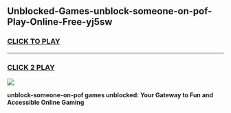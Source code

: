 
## Unblocked-Games-unblock-someone-on-pof-Play-Online-Free-yj5sw
<h3>
<a href="https://premium76.site?title=unblock-someone-on-pof&ref=26A">CLICK TO PLAY</a></h3>
<hr>

<h3>
<a href="https://premium76.site?title=unblock-someone-on-pof&ref=26A">CLICK 2 PLAY</a>
  
</h3>

<a href="https://premium76.site?title=unblock-someone-on-pof&ref=26A"><img src="https://clearcache.store/games.png"></a>


**unblock-someone-on-pof games unblocked: Your Gateway to Fun and Accessible Online Gaming**
